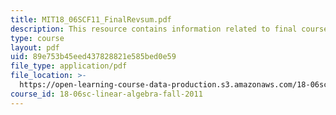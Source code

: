 ```yaml
---
title: MIT18_06SCF11_FinalRevsum.pdf
description: This resource contains information related to final course review.
type: course
layout: pdf
uid: 89e753b45eed437828821e585bed0e59
file_type: application/pdf
file_location: >-
  https://open-learning-course-data-production.s3.amazonaws.com/18-06sc-linear-algebra-fall-2011/89e753b45eed437828821e585bed0e59_MIT18_06SCF11_FinalRevsum.pdf
course_id: 18-06sc-linear-algebra-fall-2011
---
```

